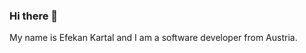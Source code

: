 <head>
<style>
 #div {
   text-align: center
 }
</style>
   </head> 
   <body> 
<div > 

 </div>

### Hi there 👋

<p>My name is Efekan Kartal and I am a software developer from Austria. </p>

<h2>  </h2>





<!--
**N3wro/N3wro** is a ✨ _special_ ✨ repository because its `README.md` (this file) appears on your GitHub profile.

Here are some ideas to get you started:

- 🔭 I’m currently working on ...
- 🌱 I’m currently learning ...
- 👯 I’m looking to collaborate on ...
- 🤔 I’m looking for help with ...
- 💬 Ask me about ...
- 📫 How to reach me: ...
- 😄 Pronouns: ...
- ⚡ Fun fact: ...
-->

</body> 
